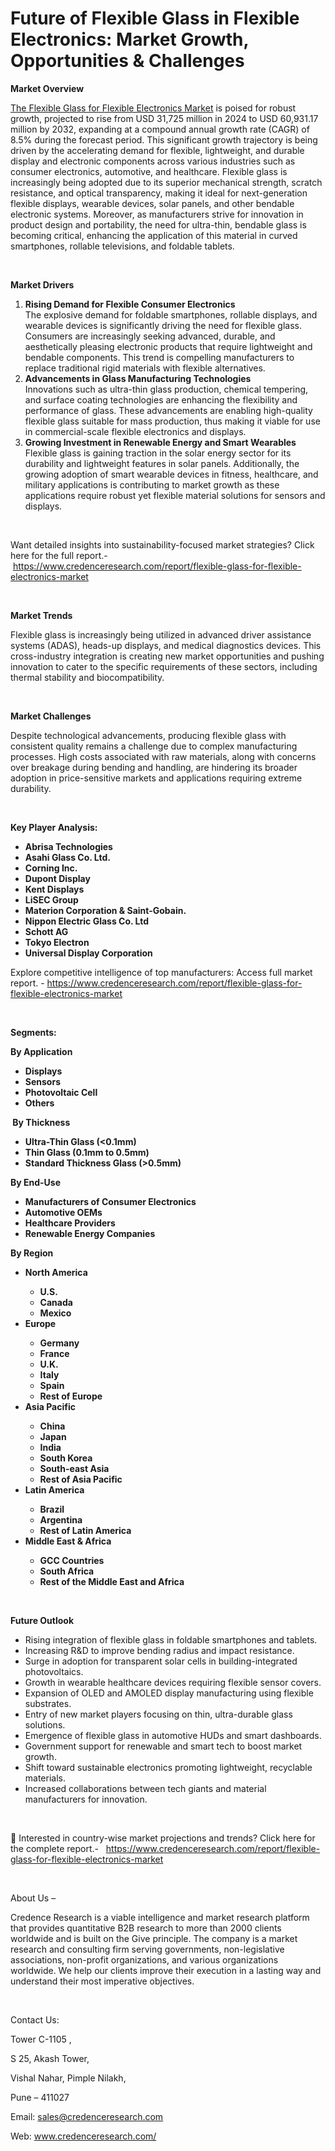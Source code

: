 # Future of Flexible Glass in Flexible Electronics: Market Growth, Opportunities & Challenges


<p><strong>Market Overview</strong></p>
<p><a href="https://www.credenceresearch.com/report/flexible-glass-for-flexible-electronics-market">The Flexible Glass for Flexible Electronics Market</a> is poised for robust growth, projected to rise from USD 31,725 million in 2024 to USD 60,931.17 million by 2032, expanding at a compound annual growth rate (CAGR) of 8.5% during the forecast period. This significant growth trajectory is being driven by the accelerating demand for flexible, lightweight, and durable display and electronic components across various industries such as consumer electronics, automotive, and healthcare. Flexible glass is increasingly being adopted due to its superior mechanical strength, scratch resistance, and optical transparency, making it ideal for next-generation flexible displays, wearable devices, solar panels, and other bendable electronic systems. Moreover, as manufacturers strive for innovation in product design and portability, the need for ultra-thin, bendable glass is becoming critical, enhancing the application of this material in curved smartphones, rollable televisions, and foldable tablets.</p>
<p><strong>&nbsp;</strong></p>
<p><strong>Market Drivers</strong></p>
<ol>
<li><strong> Rising Demand for Flexible Consumer Electronics</strong><br /> The explosive demand for foldable smartphones, rollable displays, and wearable devices is significantly driving the need for flexible glass. Consumers are increasingly seeking advanced, durable, and aesthetically pleasing electronic products that require lightweight and bendable components. This trend is compelling manufacturers to replace traditional rigid materials with flexible alternatives.</li>
<li><strong> Advancements in Glass Manufacturing Technologies</strong><br /> Innovations such as ultra-thin glass production, chemical tempering, and surface coating technologies are enhancing the flexibility and performance of glass. These advancements are enabling high-quality flexible glass suitable for mass production, thus making it viable for use in commercial-scale flexible electronics and displays.</li>
<li><strong> Growing Investment in Renewable Energy and Smart Wearables</strong><br /> Flexible glass is gaining traction in the solar energy sector for its durability and lightweight features in solar panels. Additionally, the growing adoption of smart wearable devices in fitness, healthcare, and military applications is contributing to market growth as these applications require robust yet flexible material solutions for sensors and displays.</li>
</ol>
<p>&nbsp;</p>
<p>Want detailed insights into sustainability-focused market strategies? Click here for the full report.- &nbsp;<a href="https://www.credenceresearch.com/report/flexible-glass-for-flexible-electronics-market">https://www.credenceresearch.com/report/flexible-glass-for-flexible-electronics-market</a></p>
<p>&nbsp;</p>
<p><strong>Market Trends</strong></p>
<p>Flexible glass is increasingly being utilized in advanced driver assistance systems (ADAS), heads-up displays, and medical diagnostics devices. This cross-industry integration is creating new market opportunities and pushing innovation to cater to the specific requirements of these sectors, including thermal stability and biocompatibility.</p>
<p><strong>&nbsp;</strong></p>
<p><strong>Market Challenges</strong></p>
<p>Despite technological advancements, producing flexible glass with consistent quality remains a challenge due to complex manufacturing processes. High costs associated with raw materials, along with concerns over breakage during bending and handling, are hindering its broader adoption in price-sensitive markets and applications requiring extreme durability.</p>
<p>&nbsp;</p>
<p><strong>Key Player Analysis:</strong></p>
<ul>
<li><strong>Abrisa Technologies</strong></li>
<li><strong>Asahi Glass Co. Ltd.</strong></li>
<li><strong>Corning Inc.</strong></li>
<li><strong>Dupont Display</strong></li>
<li><strong>Kent Displays</strong></li>
<li><strong>LiSEC Group</strong></li>
<li><strong>Materion Corporation &amp; Saint-Gobain.</strong></li>
<li><strong>Nippon Electric Glass Co. Ltd</strong></li>
<li><strong>Schott AG</strong></li>
<li><strong>Tokyo Electron</strong></li>
<li><strong>Universal Display Corporation</strong></li>
</ul>
<p>Explore competitive intelligence of top manufacturers: Access full market report. - <a href="https://www.credenceresearch.com/report/flexible-glass-for-flexible-electronics-market">https://www.credenceresearch.com/report/flexible-glass-for-flexible-electronics-market</a></p>
<p>&nbsp;</p>
<p><strong>Segments:</strong></p>
<p><strong>By Application</strong></p>
<ul>
<li><strong>Displays</strong></li>
<li><strong>Sensors</strong></li>
<li><strong>Photovoltaic Cell</strong></li>
<li><strong>Others</strong></li>
</ul>
<p><strong>&nbsp;By Thickness</strong></p>
<ul>
<li><strong>Ultra-Thin Glass (&lt;0.1mm)</strong></li>
<li><strong>Thin Glass (0.1mm to 0.5mm)</strong></li>
<li><strong>Standard Thickness Glass (&gt;0.5mm)</strong></li>
</ul>
<p><strong>By End-Use</strong></p>
<ul>
<li><strong>Manufacturers of Consumer Electronics</strong></li>
<li><strong>Automotive OEMs</strong></li>
<li><strong>Healthcare Providers</strong></li>
<li><strong>Renewable Energy Companies</strong></li>
</ul>
<p><strong>By Region</strong></p>
<ul>
<li><strong>North America</strong></li>
<ul>
<li><strong>U.S.</strong></li>
<li><strong>Canada</strong></li>
<li><strong>Mexico</strong></li>
</ul>
<li><strong>Europe</strong></li>
<ul>
<li><strong>Germany</strong></li>
<li><strong>France</strong></li>
<li><strong>U.K.</strong></li>
<li><strong>Italy</strong></li>
<li><strong>Spain</strong></li>
<li><strong>Rest of Europe</strong></li>
</ul>
<li><strong>Asia Pacific</strong></li>
<ul>
<li><strong>China</strong></li>
<li><strong>Japan</strong></li>
<li><strong>India</strong></li>
<li><strong>South Korea</strong></li>
<li><strong>South-east Asia</strong></li>
<li><strong>Rest of Asia Pacific</strong></li>
</ul>
<li><strong>Latin America</strong></li>
<ul>
<li><strong>Brazil</strong></li>
<li><strong>Argentina</strong></li>
<li><strong>Rest of Latin America</strong></li>
</ul>
<li><strong>Middle East &amp; Africa</strong></li>
<ul>
<li><strong>GCC Countries</strong></li>
<li><strong>South Africa</strong></li>
<li><strong>Rest of the Middle East and Africa</strong></li>
</ul>
</ul>
<p><strong>&nbsp;</strong></p>
<p><strong>Future Outlook </strong></p>
<ul>
<li>Rising integration of flexible glass in foldable smartphones and tablets.</li>
<li>Increasing R&amp;D to improve bending radius and impact resistance.</li>
<li>Surge in adoption for transparent solar cells in building-integrated photovoltaics.</li>
<li>Growth in wearable healthcare devices requiring flexible sensor covers.</li>
<li>Expansion of OLED and AMOLED display manufacturing using flexible substrates.</li>
<li>Entry of new market players focusing on thin, ultra-durable glass solutions.</li>
<li>Emergence of flexible glass in automotive HUDs and smart dashboards.</li>
<li>Government support for renewable and smart tech to boost market growth.</li>
<li>Shift toward sustainable electronics promoting lightweight, recyclable materials.</li>
<li>Increased collaborations between tech giants and material manufacturers for innovation.</li>
</ul>
<p>&nbsp;</p>
<p>📌 Interested in country-wise market projections and trends? Click here for the complete report.- &nbsp;&nbsp;<a href="https://www.credenceresearch.com/report/flexible-glass-for-flexible-electronics-market">https://www.credenceresearch.com/report/flexible-glass-for-flexible-electronics-market</a></p>
<p>&nbsp;</p>
<p>About Us &ndash;</p>
<p>Credence Research is a viable intelligence and market research platform that provides quantitative B2B research to more than 2000 clients worldwide and is built on the Give principle. The company is a market research and consulting firm serving governments, non-legislative associations, non-profit organizations, and various organizations worldwide. We help our clients improve their execution in a lasting way and understand their most imperative objectives.</p>
<p>&nbsp;</p>
<p>Contact Us:</p>
<p>Tower C-1105 ,</p>
<p>S 25, Akash Tower,</p>
<p>Vishal Nahar, Pimple Nilakh,</p>
<p>Pune &ndash; 411027</p>
<p>Email: <a href="mailto:sales@credenceresearch.com">sales@credenceresearch.com</a></p>
<p>Web: <a href="http://www.credenceresearch.com/">www.credenceresearch.com/</a></p>
